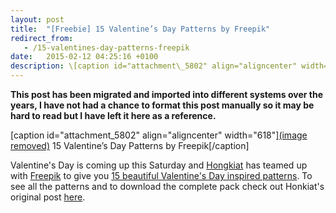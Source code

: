 ```yaml
---
layout: post
title:  "[Freebie] 15 Valentine’s Day Patterns by Freepik"
redirect_from:
   - /15-valentines-day-patterns-freepik
date:   2015-02-12 04:25:16 +0100
description: \[caption id="attachment\_5802" align="aligncenter" width="618"\](image removed) 15 Valentine’s Day Patterns by Fr...
---
```


**This post has been migrated and imported into different systems over the years, I have not had a chance to format this post manually so it may be hard to read but I have left it here as a reference.**

\[caption id="attachment\_5802" align="aligncenter" width="618"\][(image removed)](http://markustenghamn.com/wp-content/uploads/2015/02/valentines-day.jpg) 15 Valentine’s Day Patterns by Freepik\[/caption\]  
  
 Valentine's Day is coming up this Saturday and [Hongkiat](http://anve.to/UW0Dv "Design Tips, Tutorials and Inspiration") has teamed up with [Freepik](http://anve.to/GByUw "Freepik - Graphic resources for everyone") to give you [15 beautiful Valentine's Day inspired patterns](http://anve.to/BcY3s "Freebie Release: 15 Valentine’s Day Patterns by Freepik"). To see all the patterns and to download the complete pack check out Honkiat's original post [here](http://anve.to/BcY3s "Freebie Release: 15 Valentine’s Day Patterns by Freepik").